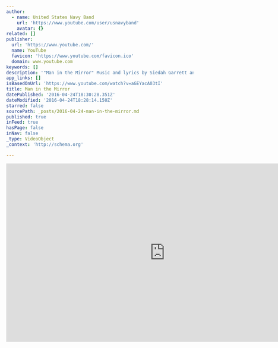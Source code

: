 ```yaml
---
author:
  - name: United States Navy Band
    url: 'https://www.youtube.com/user/usnavyband'
    avatar: {}
related: []
publisher:
  url: 'https://www.youtube.com/'
  name: YouTube
  favicon: 'https://www.youtube.com/favicon.ico'
  domain: www.youtube.com
keywords: []
description: '"Man in the Mirror" Music and lyrics by Siedah Garrett and Glen Ballard arr. by Senior Chief Musician Scott Silbert Concert Band, Sea Chanters, and Cruisers cond. by Captain Brian Walden Featuring Musician 1st Class (AW) Cory A. Parker Recorded live at the U.S. Navy Memorial for the 2015 Concert on the Avenue.'
app_links: []
isBasedOnUrl: 'https://www.youtube.com/watch?v=aGEYacA03tI'
title: Man in the Mirror
datePublished: '2016-04-24T18:30:28.351Z'
dateModified: '2016-04-24T18:28:14.150Z'
starred: false
sourcePath: _posts/2016-04-24-man-in-the-mirror.md
published: true
inFeed: true
hasPage: false
inNav: false
_type: VideoObject
_context: 'http://schema.org'

---
```

<iframe src="https://cdn.embedly.com/widgets/media.html?src=https%3A%2F%2Fwww.youtube.com%2Fembed%2FaGEYacA03tI%3Ffeature%3Doembed&amp;url=https%3A%2F%2Fwww.youtube.com%2Fwatch%3Fv%3DaGEYacA03tI&amp;image=https%3A%2F%2Fi.ytimg.com%2Fvi%2FaGEYacA03tI%2Fhqdefault.jpg&amp;key=b7d04c9b404c499eba89ee7072e1c4f7&amp;type=text%2Fhtml&amp;schema=youtube" width="854" height="480" scrolling="no" frameborder="0" allowfullscreen="" style=""></iframe>
